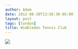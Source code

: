 ```yaml
---
author: Adam
date: 2012-08-30T13:56:30-05:00
layout: post
tags: [london]
title: Wimbledon Tennis Club
---
```


![](/media/m9l67eVILt1qga9s2o1_1280.jpg)
